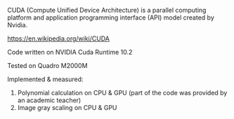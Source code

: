 CUDA (Compute Unified Device Architecture) is a parallel computing platform and application programming interface (API) model created by Nvidia.

https://en.wikipedia.org/wiki/CUDA

Code written on NVIDIA Cuda Runtime 10.2

Tested on Quadro M2000M

Implemented & measured:

1. Polynomial calculation on CPU & GPU (part of the code was provided by an academic teacher)
2. Image gray scaling on CPU & GPU
